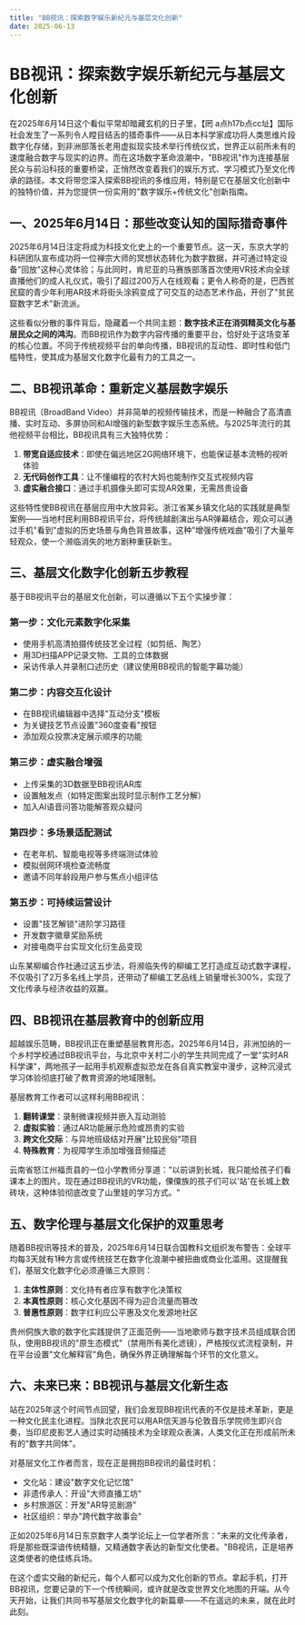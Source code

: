 ```yaml
---
title: "BB视讯：探索数字娱乐新纪元与基层文化创新"
date: 2025-06-13
---
```

# BB视讯：探索数字娱乐新纪元与基层文化创新

在2025年6月14日这个看似平常却暗藏玄机的日子里，【罔 a点h17b点cc址】国际社会发生了一系列令人瞠目结舌的猎奇事件——从日本科学家成功将人类思维片段数字化存储，到非洲部落长老用虚拟现实技术举行传统仪式，世界正以前所未有的速度融合数字与现实的边界。而在这场数字革命浪潮中，"BB视讯"作为连接基层民众与前沿科技的重要桥梁，正悄然改变着我们的娱乐方式、学习模式乃至文化传承的路径。本文将带您深入探索BB视讯的多维应用，特别是它在基层文化创新中的独特价值，并为您提供一份实用的"数字娱乐+传统文化"创新指南。

## 一、2025年6月14日：那些改变认知的国际猎奇事件

2025年6月14日注定将成为科技文化史上的一个重要节点。这一天，东京大学的科研团队宣布成功将一位禅宗大师的冥想状态转化为数字数据，并可通过特定设备"回放"这种心灵体验；与此同时，肯尼亚的马赛族部落首次使用VR技术向全球直播他们的成人礼仪式，吸引了超过200万人在线观看；更令人称奇的是，巴西贫民窟的青少年利用AR技术将街头涂鸦变成了可交互的动态艺术作品，开创了"贫民窟数字艺术"新流派。

这些看似分散的事件背后，隐藏着一个共同主题：**数字技术正在消弭精英文化与基层民众之间的鸿沟**。而BB视讯作为数字内容传播的重要平台，恰好处于这场变革的核心位置。不同于传统视频平台的单向传播，BB视讯的互动性、即时性和低门槛特性，使其成为基层文化数字化最有力的工具之一。

## 二、BB视讯革命：重新定义基层数字娱乐

BB视讯（BroadBand Video）并非简单的视频传输技术，而是一种融合了高清直播、实时互动、多屏协同和AI增强的新型数字娱乐生态系统。与2025年流行的其他视频平台相比，BB视讯具有三大独特优势：

1. **带宽自适应技术**：即使在偏远地区2G网络环境下，也能保证基本流畅的视听体验
2. **无代码创作工具**：让不懂编程的农村大妈也能制作交互式视频内容
3. **虚实融合接口**：通过手机摄像头即可实现AR效果，无需昂贵设备

这些特性使BB视讯在基层应用中大放异彩。浙江省某乡镇文化站的实践就是典型案例——当地村民利用BB视讯平台，将传统越剧演出与AR弹幕结合，观众可以通过手机"看到"虚拟的历史场景与角色背景故事，这种"增强传统戏曲"吸引了大量年轻观众，使一个濒临消失的地方剧种重获新生。

## 三、基层文化数字化创新五步教程

基于BB视讯平台的基层文化创新，可以遵循以下五个实操步骤：

### 第一步：文化元素数字化采集
* 使用手机高清拍摄传统技艺全过程（如剪纸、陶艺）
* 用3D扫描APP记录文物、工具的立体数据
* 采访传承人并录制口述历史（建议使用BB视讯的智能字幕功能）

### 第二步：内容交互化设计
* 在BB视讯编辑器中选择"互动分支"模板
* 为关键技艺节点设置"360度查看"按钮
* 添加观众投票决定展示顺序的功能

### 第三步：虚实融合增强
* 上传采集的3D数据至BB视讯AR库
* 设置触发点（如特定图案出现时显示制作工艺分解）
* 加入AI语音问答功能解答观众疑问

### 第四步：多场景适配测试
* 在老年机、智能电视等多终端测试体验
* 模拟弱网环境检查流畅度
* 邀请不同年龄段用户参与焦点小组评估

### 第五步：可持续运营设计
* 设置"技艺解锁"进阶学习路径
* 开发数字徽章奖励系统
* 对接电商平台实现文化衍生品变现

山东某柳编合作社通过这五步法，将濒临失传的柳编工艺打造成互动式数字课程，不仅吸引了2万多名线上学员，还带动了柳编工艺品线上销量增长300%，实现了文化传承与经济收益的双赢。

## 四、BB视讯在基层教育中的创新应用

超越娱乐范畴，BB视讯正在重塑基层教育形态。2025年6月14日，非洲加纳的一个乡村学校通过BB视讯平台，与北京中关村二小的学生共同完成了一堂"实时AR科学课"，两地孩子一起用手机观察虚拟恐龙在各自真实教室中漫步，这种沉浸式学习体验彻底打破了教育资源的地域限制。

基层教育工作者可以这样利用BB视讯：
1. **翻转课堂**：录制微课视频并嵌入互动测验
2. **虚拟实验**：通过AR功能展示危险或昂贵的实验
3. **跨文化交际**：与异地班级结对开展"比较民俗"项目
4. **特殊教育**：为视障学生添加增强音频描述

云南省怒江州福贡县的一位小学教师分享道："以前讲到长城，我只能给孩子们看课本上的图片。现在通过BB视讯的VR功能，傈僳族的孩子们可以'站'在长城上数砖块，这种体验彻底改变了山里娃的学习方式。"

## 五、数字伦理与基层文化保护的双重思考

随着BB视讯等技术的普及，2025年6月14日联合国教科文组织发布警告：全球平均每3天就有1种方言或传统技艺在数字化浪潮中被扭曲或商业化滥用。这提醒我们，基层文化数字化必须遵循三大原则：

1. **主体性原则**：文化持有者应享有数字化决策权
2. **本真性原则**：核心文化基因不得为迎合流量而篡改
3. **普惠性原则**：数字红利应公平惠及文化发源地社区

贵州侗族大歌的数字化实践提供了正面范例——当地歌师与数字技术员组成联合团队，使用BB视讯的"原生态模式"（禁用所有美化滤镜），严格按仪式流程录制，并在平台设置"文化解释官"角色，确保外界正确理解每个环节的文化意义。

## 六、未来已来：BB视讯与基层文化新生态

站在2025年这个时间节点回望，我们会发现BB视讯代表的不仅是技术革新，更是一种文化民主化进程。当陕北农民可以用AR信天游与伦敦音乐学院师生即兴合奏，当印尼皮影艺人通过实时动捕技术为全球观众表演，人类文化正在形成前所未有的"数字共同体"。

对基层文化工作者而言，现在正是拥抱BB视讯的最佳时机：
- 文化站：建设"数字文化记忆馆"
- 非遗传承人：开设"大师直播工坊"
- 乡村旅游区：开发"AR导览剧游"
- 社区组织：举办"跨代数字故事会"

正如2025年6月14日东京数字人类学论坛上一位学者所言："未来的文化传承者，将是那些既深谙传统精髓，又精通数字表达的新型文化使者。"BB视讯，正是培养这类使者的绝佳练兵场。

在这个虚实交融的新纪元，每个人都可以成为文化创新的节点。拿起手机，打开BB视讯，您要记录的下一个传统瞬间，或许就是改变世界文化地图的开端。从今天开始，让我们共同书写基层文化数字化的新篇章——不在遥远的未来，就在此时此刻。
